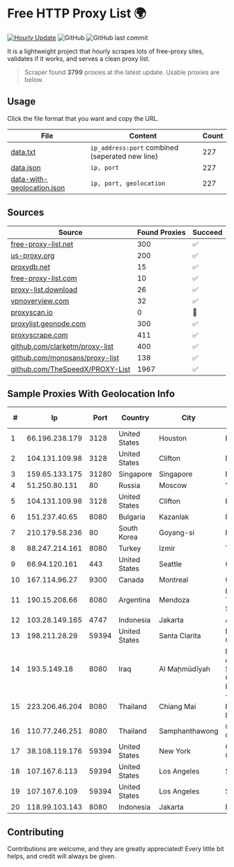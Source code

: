 
# Free HTTP Proxy List 🌍

[![Hourly Update](https://github.com/mertguvencli/http-proxy-list/actions/workflows/main.yml/badge.svg?branch=main)](https://github.com/mertguvencli/http-proxy-list/actions/workflows/main.yml)
![GitHub](https://img.shields.io/github/license/mertguvencli/http-proxy-list)
![GitHub last commit](https://img.shields.io/github/last-commit/mertguvencli/http-proxy-list)

It is a lightweight project that hourly scrapes lots of free-proxy sites, validates if it works, and serves a clean proxy list.


> Scraper found **3799** proxies at the latest update. Usable proxies are below.

## Usage

Click the file format that you want and copy the URL.


|File|Content|Count|
|----|-------|-----|
|[data.txt](https://raw.githubusercontent.com/mertguvencli/http-proxy-list/main/proxy-list/data.txt)|`ip_address:port` combined (seperated new line)|227|
|[data.json](https://raw.githubusercontent.com/mertguvencli/http-proxy-list/main/proxy-list/data.json)|`ip, port`|227|
|[data-with-geolocation.json](https://raw.githubusercontent.com/mertguvencli/http-proxy-list/main/proxy-list/data-with-geolocation.json)|`ip, port, geolocation`|227|

## Sources

|Source|Found Proxies|Succeed|
|------|-------------|-------|
|[free-proxy-list.net](https://free-proxy-list.net)|300|✅|
|[us-proxy.org](https://www.us-proxy.org)|200|✅|
|[proxydb.net](http://proxydb.net)|15|✅|
|[free-proxy-list.com](https://free-proxy-list.com/?page=&port=&type%5B%5D=http&type%5B%5D=https&up_time=0&search=Search)|10|✅|
|[proxy-list.download](https://www.proxy-list.download/HTTP)|26|✅|
|[vpnoverview.com](https://vpnoverview.com/privacy/anonymous-browsing/free-proxy-servers)|32|✅|
|[proxyscan.io](https://www.proxyscan.io)|0|🚫|
|[proxylist.geonode.com](https://proxylist.geonode.com/api/proxy-list?limit=300&page=1&sort_by=lastChecked&sort_type=desc&protocols=http,https)|300|✅|
|[proxyscrape.com](https://api.proxyscrape.com/v2/?request=displayproxies&protocol=http&timeout=10000&country=all&ssl=all&anonymity=all)|411|✅|
|[github.com/clarketm/proxy-list](https://raw.githubusercontent.com/clarketm/proxy-list/master/proxy-list-raw.txt)|400|✅|
|[github.com/monosans/proxy-list](https://raw.githubusercontent.com/monosans/proxy-list/main/proxies/http.txt)|138|✅|
|[github.com/TheSpeedX/PROXY-List](https://raw.githubusercontent.com/TheSpeedX/PROXY-List/master/http.txt)|1967|✅|


## Sample Proxies With Geolocation Info

|#|Ip|Port|Country|City|Internet Service Provider|
|-|--|----|-------|----|-------------------------|
|1|66.196.238.179|3128|United States|Houston|Logix|
|2|104.131.109.98|3128|United States|Clifton|DigitalOcean, LLC|
|3|159.65.133.175|31280|Singapore|Singapore|DigitalOcean, LLC|
|4|51.250.80.131|80|Russia|Moscow|Yandex.Cloud LLC|
|5|104.131.109.98|3128|United States|Clifton|DigitalOcean, LLC|
|6|151.237.40.65|8080|Bulgaria|Kazanlak|Nastech OOD|
|7|210.179.58.236|80|South Korea|Goyang-si|Korea Telecom|
|8|88.247.214.161|8080|Turkey|Izmir|TurkTelecom|
|9|66.94.120.161|443|United States|Seattle|Contabo Inc.|
|10|167.114.96.27|9300|Canada|Montreal|OVH SAS|
|11|190.15.208.66|8080|Argentina|Mendoza|Informática y Telecomunicaciones S.A.|
|12|103.28.149.165|4747|Indonesia|Jakarta|ARGON|
|13|198.211.28.29|59394|United States|Santa Clarita|Multacom Corporation|
|14|193.5.149.18|8080|Iraq|Al Maḩmūdīyah|Net Max for communication Services and General Trading Co. LTD|
|15|223.206.46.204|8080|Thailand|Chiang Mai|Triple T Broadband Public Company Limited|
|16|110.77.246.251|8080|Thailand|Samphanthawong|CAT Telecom Public Company Limited|
|17|38.108.119.176|59394|United States|New York|Cogent Communications|
|18|107.167.6.113|59394|United States|Los Angeles|Sharktech|
|19|107.167.6.109|59394|United States|Los Angeles|Sharktech|
|20|118.99.103.143|8080|Indonesia|Jakarta|Biznet Metronet|



## Contributing

Contributions are welcome, and they are greatly appreciated! Every
little bit helps, and credit will always be given.

